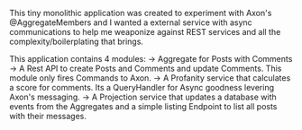 This tiny monolithic application was created to experiment with Axon's @AggregateMembers and I wanted a external service with async communications to help me weaponize against REST services and all the complexity/boilerplating that brings.

This application contains 4 modules:
 -> Aggregate for Posts with Comments
 -> A Rest API to create Posts and Comments and update Comments. This module only fires Commands to Axon.
 -> A Profanity service that calculates a score for comments. Its a QueryHandler for Async goodness levering Axon's messaging.
 -> A Projection service that updates a database with events from the Aggregates and a simple listing Endpoint to list all posts with their messages.
